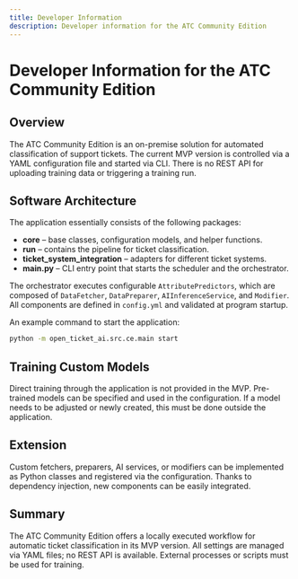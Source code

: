 ```yaml
---
title: Developer Information
description: Developer information for the ATC Community Edition
---
```

# Developer Information for the ATC Community Edition

## Overview

The ATC Community Edition is an on-premise solution for automated classification of support tickets. The current MVP version is controlled via a YAML configuration file and started via CLI. There is no REST API for uploading training data or triggering a training run.

## Software Architecture

The application essentially consists of the following packages:

* **core** – base classes, configuration models, and helper functions.
* **run** – contains the pipeline for ticket classification.
* **ticket\_system\_integration** – adapters for different ticket systems.
* **main.py** – CLI entry point that starts the scheduler and the orchestrator.

The orchestrator executes configurable `AttributePredictors`, which are composed of `DataFetcher`, `DataPreparer`, `AIInferenceService`, and `Modifier`. All components are defined in `config.yml` and validated at program startup.

An example command to start the application:

```bash
python -m open_ticket_ai.src.ce.main start
```

## Training Custom Models

Direct training through the application is not provided in the MVP. Pre-trained models can be specified and used in the configuration. If a model needs to be adjusted or newly created, this must be done outside the application.

## Extension

Custom fetchers, preparers, AI services, or modifiers can be implemented as Python classes and registered via the configuration. Thanks to dependency injection, new components can be easily integrated.

## Summary

The ATC Community Edition offers a locally executed workflow for automatic ticket classification in its MVP version. All settings are managed via YAML files; no REST API is available. External processes or scripts must be used for training.
